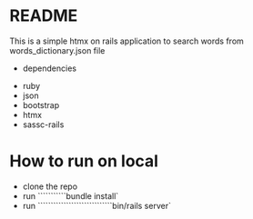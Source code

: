 # README

This is a simple htmx on rails application to search words from words_dictionary.json file

* dependencies
- ruby
- json
- bootstrap
- htmx
- sassc-rails

# How to run on local
* clone the repo
* run  ```````````bundle install`
* run `````````````````````````````bin/rails server`  
